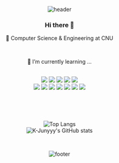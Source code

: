 <div align="center">

![header](https://capsule-render.vercel.app/api?type=Waving&color=7F7FD5)
 ### Hi there 👋 <br>
 
🏫 Computer Science & Engineering at CNU 
 
 <br>
 
🌱 I’m currently learning ...
 
<br>

<img src="https://img.shields.io/badge/python-3776AB?style=for-the-badge&logo=python&logoColor=white"> 
<img src="https://img.shields.io/badge/java-007396?style=for-the-badge&logo=java&logoColor=white"> 
  <img src="https://img.shields.io/badge/spring-6DB33F?style=for-the-badge&logo=spring&logoColor=white">
 <img src="https://img.shields.io/badge/springboot-6DB33F?style=for-the-badge&logo=springboot&logoColor=white">
     <img src="https://img.shields.io/badge/mysql-4479A1?style=for-the-badge&logo=mysql&logoColor=white"> 

 <br> 
 <img src="https://img.shields.io/badge/Docker-2496ED?style=for-the-badge&logo=Docker%2B%2B&logoColor=white">
 <img src="https://img.shields.io/badge/c-A8B9CC?style=for-the-badge&logo=c%2B%2B&logoColor=white">
  <img src="https://img.shields.io/badge/c++-00599C?style=for-the-badge&logo=c%2B%2B&logoColor=white">
  <img src="https://img.shields.io/badge/html-E34F26?style=for-the-badge&logo=html&logoColor=white"> 
  <img src="https://img.shields.io/badge/linux-FCC624?style=for-the-badge&logo=linux&logoColor=black"> 
    <img src="https://img.shields.io/badge/github-181717?style=for-the-badge&logo=github&logoColor=white">
  <img src="https://img.shields.io/badge/git-F05032?style=for-the-badge&logo=git&logoColor=white">

 <br><br><br>
 

  ![Top Langs](https://github-readme-stats.vercel.app/api/top-langs/?username=jiwoo0204&layout=compact&theme=tokyonight)
 <br>
  ![K-Junyyy's GitHub stats](https://github-readme-stats.vercel.app/api?username=jiwoo0204&show_icons=true&theme=tokyonight)
  
 
 <br>
 
  ![footer](https://capsule-render.vercel.app/api?section=footer&type=Waving&color=7F7FD5)
 
 </div>
  
  
<!--
**jiwoo0204/jiwoo0204** is a ✨ _special_ ✨ repository because its `README.md` (this file) appears on your GitHub profile.

Here are some ideas to get you started:

- 🔭 I’m currently working on ...
- 🌱 I’m currently learning ...
- 👯 I’m looking to collaborate on ...
- 🤔 I’m looking for help with ...
- 💬 Ask me about ...
- 📫 How to reach me: ...
- 😄 Pronouns: ...
- ⚡ Fun fact: ...
-->
